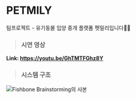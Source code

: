 # PETMILY
팀프로젝트 - 유기동물 입양 중개 플랫폼 펫밀리입니다🐶🐱       



> ### 시연 영상   
**Link: https://youtu.be/GhTMTFGhz8Y**      
    


      
> ### 시스템 구조
![Fishbone Brainstorming의 사본](https://github.com/zoneiiiii/petmilyFE/assets/128220837/bfc4088f-1ef3-40f2-a63d-71da65548420)

